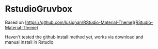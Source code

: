 # RstudioGruvbox

Based on [https://github.com/lusignan/RStudio-Material-Theme](RStudio-Material-Theme)

Haven't tested the github install method yet, works via download and manual install in Rstudio
